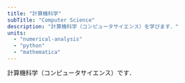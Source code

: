 ```yaml
---
title: "計算機科学"
subTitle: "Computer Science"
description: "計算機科学（コンピュータサイエンス）を学びます．"
units:
  - "numerical-analysis"
  - "python"
  - "mathematica"
---
```


計算機科学（コンピュータサイエンス）です．
